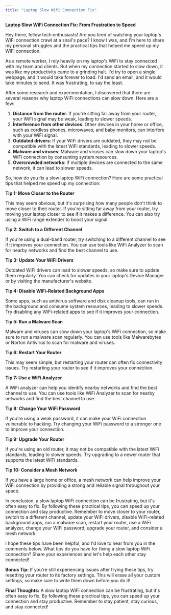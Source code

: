 ```yaml
---
title: "Laptop Slow Wifi Connection Fix"
---
```


**Laptop Slow WiFi Connection Fix: From Frustration to Speed**

Hey there, fellow tech enthusiasts! Are you tired of watching your laptop's WiFi connection crawl at a snail's pace? I know I was, and I'm here to share my personal struggles and the practical tips that helped me speed up my WiFi connection.

As a remote worker, I rely heavily on my laptop's WiFi to stay connected with my team and clients. But when my connection started to slow down, it was like my productivity came to a grinding halt. I'd try to open a single webpage, and it would take forever to load. I'd send an email, and it would take minutes to send. It was frustrating, to say the least.

After some research and experimentation, I discovered that there are several reasons why laptop WiFi connections can slow down. Here are a few:

1. **Distance from the router**: If you're sitting far away from your router, your WiFi signal may be weak, leading to slower speeds.
2. **Interference from other devices**: Other devices in your home or office, such as cordless phones, microwaves, and baby monitors, can interfere with your WiFi signal.
3. **Outdated drivers**: If your WiFi drivers are outdated, they may not be compatible with the latest WiFi standards, leading to slower speeds.
4. **Malware and viruses**: Malware and viruses can slow down your laptop's WiFi connection by consuming system resources.
5. **Overcrowded networks**: If multiple devices are connected to the same network, it can lead to slower speeds.

So, how do you fix a slow laptop WiFi connection? Here are some practical tips that helped me speed up my connection:

**Tip 1: Move Closer to the Router**

This may seem obvious, but it's surprising how many people don't think to move closer to their router. If you're sitting far away from your router, try moving your laptop closer to see if it makes a difference. You can also try using a WiFi range extender to boost your signal.

**Tip 2: Switch to a Different Channel**

If you're using a dual-band router, try switching to a different channel to see if it improves your connection. You can use tools like WiFi Analyzer to scan for nearby networks and find the best channel to use.

**Tip 3: Update Your WiFi Drivers**

Outdated WiFi drivers can lead to slower speeds, so make sure to update them regularly. You can check for updates in your laptop's Device Manager or by visiting the manufacturer's website.

**Tip 4: Disable WiFi-Related Background Apps**

Some apps, such as antivirus software and disk cleanup tools, can run in the background and consume system resources, leading to slower speeds. Try disabling any WiFi-related apps to see if it improves your connection.

**Tip 5: Run a Malware Scan**

Malware and viruses can slow down your laptop's WiFi connection, so make sure to run a malware scan regularly. You can use tools like Malwarebytes or Norton Antivirus to scan for malware and viruses.

**Tip 6: Restart Your Router**

This may seem simple, but restarting your router can often fix connectivity issues. Try restarting your router to see if it improves your connection.

**Tip 7: Use a WiFi Analyzer**

A WiFi analyzer can help you identify nearby networks and find the best channel to use. You can use tools like WiFi Analyzer to scan for nearby networks and find the best channel to use.

**Tip 8: Change Your WiFi Password**

If you're using a weak password, it can make your WiFi connection vulnerable to hacking. Try changing your WiFi password to a stronger one to improve your connection.

**Tip 9: Upgrade Your Router**

If you're using an old router, it may not be compatible with the latest WiFi standards, leading to slower speeds. Try upgrading to a newer router that supports the latest WiFi standards.

**Tip 10: Consider a Mesh Network**

If you have a large home or office, a mesh network can help improve your WiFi connection by providing a strong and reliable signal throughout your space.

In conclusion, a slow laptop WiFi connection can be frustrating, but it's often easy to fix. By following these practical tips, you can speed up your connection and stay productive. Remember to move closer to your router, switch to a different channel, update your WiFi drivers, disable WiFi-related background apps, run a malware scan, restart your router, use a WiFi analyzer, change your WiFi password, upgrade your router, and consider a mesh network.

I hope these tips have been helpful, and I'd love to hear from you in the comments below. What tips do you have for fixing a slow laptop WiFi connection? Share your experiences and let's help each other stay connected!

**Bonus Tip:** If you're still experiencing issues after trying these tips, try resetting your router to its factory settings. This will erase all your custom settings, so make sure to write them down before you do it!

**Final Thoughts:** A slow laptop WiFi connection can be frustrating, but it's often easy to fix. By following these practical tips, you can speed up your connection and stay productive. Remember to stay patient, stay curious, and stay connected!
